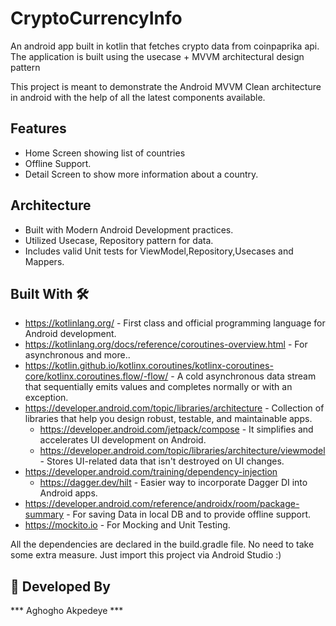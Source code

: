 # CryptoCurrencyInfo
An android app built in kotlin that fetches crypto data from coinpaprika api. The application is built using the usecase + MVVM architectural design pattern

This project is meant to demonstrate the Android MVVM Clean architecture in android with the help of all the latest components available.

## Features
* Home Screen showing list of countries
* Offline Support.
* Detail Screen to show more information about a country.

## Architecture
* Built with Modern Android Development practices.
* Utilized Usecase, Repository pattern for data.
* Includes valid Unit tests for ViewModel,Repository,Usecases and Mappers.

## Built With 🛠
- https://kotlinlang.org/ - First class and official programming language for Android development.
- https://kotlinlang.org/docs/reference/coroutines-overview.html - For asynchronous and more..
- https://kotlin.github.io/kotlinx.coroutines/kotlinx-coroutines-core/kotlinx.coroutines.flow/-flow/ - A cold asynchronous data stream that sequentially emits values and completes normally or with an exception.
- https://developer.android.com/topic/libraries/architecture - Collection of libraries that help you design robust, testable, and maintainable apps.
    - https://developer.android.com/jetpack/compose - It simplifies and accelerates UI development on Android.
    - https://developer.android.com/topic/libraries/architecture/viewmodel - Stores UI-related data that isn't destroyed on UI changes.
- https://developer.android.com/training/dependency-injection
    - https://dagger.dev/hilt - Easier way to incorporate Dagger DI into Android apps.
- https://developer.android.com/reference/androidx/room/package-summary - For saving Data in local DB and to provide offline support.
- https://mockito.io - For Mocking and Unit Testing.
 
All the dependencies are declared in the build.gradle file. No need to take some extra measure. 
Just import this project via Android Studio :)

## 👨 Developed By
*** Aghogho Akpedeye ***
